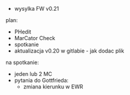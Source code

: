 - wysylka FW v0.21




plan:
- PHedit
- MarCator Check
- spotkanie
- aktualizacja v0.20 w gitlabie - jak dodac plik

na spotkanie:
- jeden lub 2 MC
- pytania do Gottfrieda:
	- zmiana kierunku w EWR